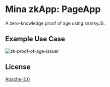 # Mina zkApp: PageApp

A zero-knowledge proof of age using snarkyJS.


## Example Use Case
![zk-proof-of-age-issuer](https://user-images.githubusercontent.com/44878998/199602335-ac2cb04c-75e8-4c2a-8e3b-51b59cb5ff35.jpg)

## License

[Apache-2.0](LICENSE)
